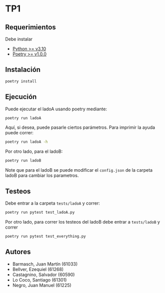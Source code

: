 # TP1

## Requerimientos <a name="requerimientos"></a>

Debe instalar

- [Python >= v3.10](https://www.python.org/downloads/)
- [Poetry >= v1.0.0](https://python-poetry.org/)

## Instalación <a name="instalacion"></a>

```bash
poetry install
```

## Ejecución <a name="ejecución"></a>

Puede ejecutar el ladoA usando poetry mediante:

```bash
poetry run ladoA
```

Aquí, si desea, puede pasarle ciertos parámetros. Para imprimir la ayuda puede correr:

```bash
poetry run ladoA -h
```

Por otro lado, para el ladoB:

```bash
poetry run ladoB
```

Note que para el ladoB se puede modificar el `config.json` de la carpeta ladoB para cambiar los parametros.

## Testeos <a name="tests"></a>

Debe entrar a la carpeta `tests/ladoA` y correr:

```bash
poetry run pytest test_ladoA.py
```

Por otro lado, para correr los testeos del ladoB debe entrar a `tests/ladoB` y correr

```bash
poetry run pytest test_everything.py
```

## Autores
- Barmasch, Juan Martín (61033)
- Bellver, Ezequiel (61268)
- Castagnino, Salvador (60590)
- Lo Coco, Santiago (61301)
- Negro, Juan Manuel (61225)
